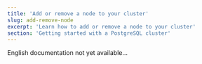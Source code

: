```yaml
---
title: 'Add or remove a node to your cluster'
slug: add-remove-node
excerpt: 'Learn how to add or remove a node to your cluster'
section: 'Getting started with a PostgreSQL cluster'
---
```


English documentation not yet available...